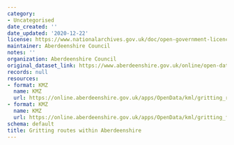 ```yaml
---
category:
- Uncategorised
date_created: ''
date_updated: '2020-12-22'
license: https://www.nationalarchives.gov.uk/doc/open-government-licence/version/3/
maintainer: Aberdeenshire Council
notes: ''
organization: Aberdeenshire Council
original_dataset_link: https://www.aberdeenshire.gov.uk/online/open-data/
records: null
resources:
- format: KMZ
  name: KMZ
  url: https://online.aberdeenshire.gov.uk/apps/OpenData/kml/gritting_roads_main_and_secondary.kmz
- format: KMZ
  name: KMZ
  url: https://online.aberdeenshire.gov.uk/apps/OpenData/kml/gritting_footways_priorities_1_and_2.kmz
schema: default
title: Gritting routes within Aberdeenshire
---
```

